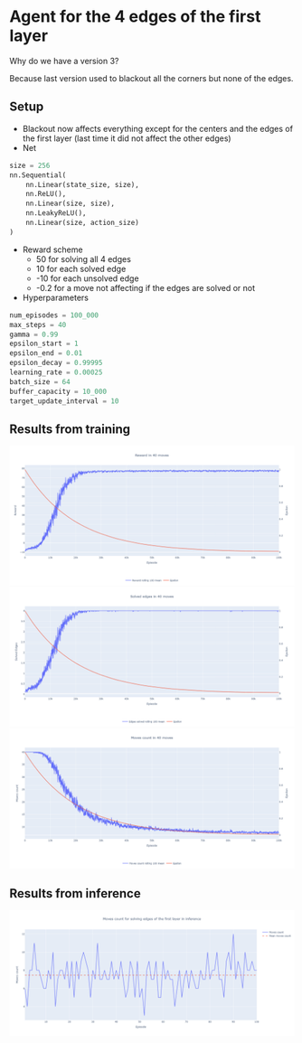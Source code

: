 # Agent for the 4 edges of the first layer

Why do we have a version 3?

Because last version used to blackout all the corners but none of the edges.

## Setup

* Blackout now affects everything except for the centers and the edges of the first layer (last time it did not affect the other edges)
* Net
```python
size = 256
nn.Sequential(
    nn.Linear(state_size, size),
    nn.ReLU(),
    nn.Linear(size, size),
    nn.LeakyReLU(),
    nn.Linear(size, action_size)
)
```
* Reward scheme
    * 50 for solving all 4 edges
    * 10 for each solved edge
    * -10 for each unsolved edge
    * -0.2 for a move not affecting if the edges are solved or not
* Hyperparameters
```python
num_episodes = 100_000
max_steps = 40
gamma = 0.99
epsilon_start = 1
epsilon_end = 0.01
epsilon_decay = 0.99995
learning_rate = 0.00025
batch_size = 64
buffer_capacity = 10_000
target_update_interval = 10
```

## Results from training

![reward](reward.png)
![edges](edges.png)
![moves](moves.png)

## Results from inference

![inference](inference.png)
